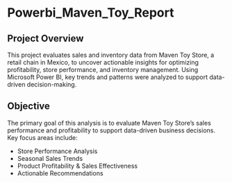 # Powerbi_Maven_Toy_Report
## Project Overview
This project evaluates sales and inventory data from Maven Toy Store, a retail chain in Mexico, to uncover actionable insights for optimizing profitability, store performance, and inventory management. Using Microsoft Power BI, key trends and patterns were analyzed to support data-driven decision-making.
## Objective
The primary goal of this analysis is to evaluate Maven Toy Store’s sales performance and profitability to support data-driven business decisions. Key focus areas include:
- Store Performance Analysis
- Seasonal Sales Trends
- Product Profitability & Sales Effectiveness
- Actionable Recommendations


